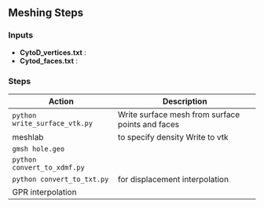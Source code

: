 ## Meshing Steps

### Inputs
- **CytoD_vertices.txt** :  
- **Cytod_faces.txt** : 

### Steps

Action | Description
--- |  ---
`python write_surface_vtk.py` | Write surface mesh from surface points and faces
meshlab | to specify density Write to vtk
`gmsh hole.geo` |
`python convert_to_xdmf.py`|
`python convert_to_txt.py` | for displacement interpolation
GPR interpolation| 